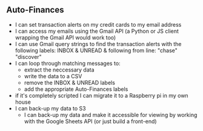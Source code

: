 ## Auto-Finances

- I can set transaction alerts on my credit cards to my email address
- I can access my emails using the Gmail API (a Python or JS client wrapping the Gmail API would work too)
- I can use Gmail query strings to find the transaction alerts with the following labels: INBOX & UNREAD & following from line: "chase" "discover"
- I can loop through matching messages to:
  - extract the neccessary data
  - write the data to a CSV
  - remove the INBOX & UNREAD labels
  - add the appropriate Auto-Finances labels
- if it's completely scripted I can migrate it to a Raspberry pi in my own house
- I can back-up my data to S3
  - I can back-up my data and make it accessible for viewing by working with the Google Sheets API (or just build a front-end)
